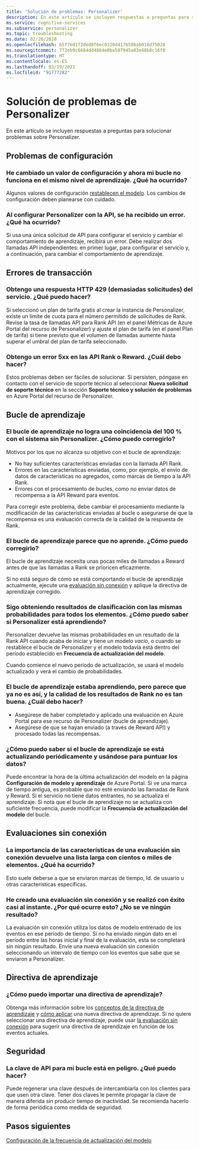 ```yaml
---
title: 'Solución de problemas: Personalizer'
description: En este artículo se incluyen respuestas a preguntas para solucionar problemas sobre Personalizer.
ms.service: cognitive-services
ms.subservice: personalizer
ms.topic: troubleshooting
ms.date: 02/26/2020
ms.openlocfilehash: b5f7ed1f2ded8f6ec0320d417b59bab016d75028
ms.sourcegitcommit: 772eb9c6684dd4864e0ba507945a83e48b8c16f0
ms.translationtype: HT
ms.contentlocale: es-ES
ms.lasthandoff: 03/19/2021
ms.locfileid: "91777282"
---
```

# <a name="personalizer-troubleshooting"></a>Solución de problemas de Personalizer

En este artículo se incluyen respuestas a preguntas para solucionar problemas sobre Personalizer.

## <a name="configuration-issues"></a>Problemas de configuración

### <a name="i-changed-a-configuration-setting-and-now-my-loop-isnt-performing-at-the-same-learning-level-what-happened"></a>He cambiado un valor de configuración y ahora mi bucle no funciona en el mismo nivel de aprendizaje. ¿Qué ha ocurrido?

Algunos valores de configuración [restablecen el modelo](how-to-settings.md#settings-that-include-resetting-the-model). Los cambios de configuración deben planearse con cuidado.

### <a name="when-configuring-personalizer-with-the-api-i-received-an-error-what-happened"></a>Al configurar Personalizer con la API, se ha recibido un error. ¿Qué ha ocurrido?

Si usa una única solicitud de API para configurar el servicio y cambiar el comportamiento de aprendizaje, recibirá un error. Debe realizar dos llamadas API independientes: en primer lugar, para configurar el servicio y, a continuación, para cambiar el comportamiento de aprendizaje.

## <a name="transaction-errors"></a>Errores de transacción

### <a name="i-get-an-http-429-too-many-requests-response-from-the-service-what-can-i-do"></a>Obtengo una respuesta HTTP 429 (demasiadas solicitudes) del servicio. ¿Qué puedo hacer?

Si seleccionó un plan de tarifa gratis al crear la instancia de Personalizer, existe un límite de cuota para el número permitido de solicitudes de Rank. Revise la tasa de llamadas API para Rank API (en el panel Métricas de Azure Portal del recurso de Personalizer) y ajuste el plan de tarifa (en el panel Plan de tarifa) si tiene previsto que el volumen de llamadas aumente hasta superar el umbral del plan de tarifa seleccionado.

### <a name="im-getting-a-5xx-error-on-rank-or-reward-apis-what-should-i-do"></a>Obtengo un error 5xx en las API Rank o Reward. ¿Cuál debo hacer?

Estos problemas deben ser fáciles de solucionar. Si persisten, póngase en contacto con el servicio de soporte técnico al seleccionar **Nueva solicitud de soporte técnico** en la sección **Soporte técnico y solución de problemas** en Azure Portal del recurso de Personalizer.

## <a name="learning-loop"></a>Bucle de aprendizaje

### <a name="the-learning-loop-doesnt-attain-a-100-match-to-the-system-without-personalizer-how-do-i-fix-this"></a>El bucle de aprendizaje no logra una coincidencia del 100 % con el sistema sin Personalizer. ¿Cómo puedo corregirlo?

Motivos por los que no alcanza su objetivo con el bucle de aprendizaje:
* No hay suficientes características enviadas con la llamada API Rank.
* Errores en las características enviadas, como, por ejemplo, el envío de datos de características no agregados, como marcas de tiempo a la API Rank.
* Errores con el procesamiento de bucles, como no enviar datos de recompensa a la API Reward para eventos.

Para corregir este problema, debe cambiar el procesamiento mediante la modificación de las características enviadas al bucle o asegurarse de que la recompensa es una evaluación correcta de la calidad de la respuesta de Rank.

### <a name="the-learning-loop-doesnt-seem-to-learn-how-do-i-fix-this"></a>El bucle de aprendizaje parece que no aprende. ¿Cómo puedo corregirlo?

El bucle de aprendizaje necesita unas pocas miles de llamadas a Reward antes de que las llamadas a Rank se prioricen eficazmente.

Si no está seguro de cómo se está comportando el bucle de aprendizaje actualmente, ejecute una [evaluación sin conexión](concepts-offline-evaluation.md) y aplique la directiva de aprendizaje corregido.

### <a name="i-keep-getting-rank-results-with-all-the-same-probabilities-for-all-items-how-do-i-know-personalizer-is-learning"></a>Sigo obteniendo resultados de clasificación con las mismas probabilidades para todos los elementos. ¿Cómo puedo saber si Personalizer está aprendiendo?

Personalizer devuelve las mismas probabilidades en un resultado de la Rank API cuando acaba de iniciar y tiene un modelo _vacío_, o cuando se restablece el bucle de Personalizer y el modelo todavía está dentro del período establecido en **Frecuencia de actualización del modelo**.

Cuando comience el nuevo período de actualización, se usará el modelo actualizado y verá el cambio de probabilidades.

### <a name="the-learning-loop-was-learning-but-seems-to-not-learn-anymore-and-the-quality-of-the-rank-results-isnt-that-good-what-should-i-do"></a>El bucle de aprendizaje estaba aprendiendo, pero parece que ya no es así, y la calidad de los resultados de Rank no es tan buena. ¿Cuál debo hacer?

* Asegúrese de haber completado y aplicado una evaluación en Azure Portal para ese recurso de Personalizer (bucle de aprendizaje).
* Asegúrese de que se hayan enviado (a través de Reward API) y procesado todas las recompensas.

### <a name="how-do-i-know-that-the-learning-loop-is-getting-updated-regularly-and-is-used-to-score-my-data"></a>¿Cómo puedo saber si el bucle de aprendizaje se está actualizando periódicamente y usándose para puntuar los datos?

Puede encontrar la hora de la última actualización del modelo en la página **Configuración de modelo y aprendizaje** de Azure Portal. Si ve una marca de tiempo antigua, es probable que no esté enviando las llamadas de Rank y Reward. Si el servicio no tiene datos entrantes, no se actualiza el aprendizaje. Si nota que el bucle de aprendizaje no se actualiza con suficiente frecuencia, puede modificar la **Frecuencia de actualización del modelo** del bucle.

## <a name="offline-evaluations"></a>Evaluaciones sin conexión

### <a name="an-offline-evaluations-feature-importance-returns-a-long-list-with-hundreds-or-thousands-of-items-what-happened"></a>La importancia de las características de una evaluación sin conexión devuelve una lista larga con cientos o miles de elementos. ¿Qué ha ocurrido?

Esto suele deberse a que se enviaron marcas de tiempo, Id. de usuario u otras características específicas.

### <a name="i-created-an-offline-evaluation-and-it-succeeded-almost-instantly-why-is-that-i-dont-see-any-results"></a>He creado una evaluación sin conexión y se realizó con éxito casi al instante. ¿Por qué ocurre esto? ¿No se ve ningún resultado?

La evaluación sin conexión utiliza los datos de modelo entrenado de los eventos en ese período de tiempo. Si no ha enviado ningún dato en el período entre las horas inicial y final de la evaluación, esta se completará sin ningún resultado. Envíe una nueva evaluación sin conexión seleccionando un intervalo de tiempo con los eventos que sabe que se enviaron a Personalizer.

## <a name="learning-policy"></a>Directiva de aprendizaje

### <a name="how-do-i-import-a-learning-policy"></a>¿Cómo puedo importar una directiva de aprendizaje?

Obtenga más información sobre los [conceptos de la directiva de aprendizaje](concept-active-learning.md#understand-learning-policy-settings) y [cómo aplicar](how-to-manage-model.md) una nueva directiva de aprendizaje. Si no quiere seleccionar una directiva de aprendizaje, puede usar [la evaluación sin conexión](how-to-offline-evaluation.md) para sugerir una directiva de aprendizaje en función de los eventos actuales.


## <a name="security"></a>Seguridad

### <a name="the-api-key-for-my-loop-has-been-compromised-what-can-i-do"></a>La clave de API para mi bucle está en peligro. ¿Qué puedo hacer?

Puede regenerar una clave después de intercambiarla con los clientes para que usen otra clave. Tener dos claves le permite propagar la clave de manera diferida sin producir tiempo de inactividad. Se recomienda hacerlo de forma periódica como medida de seguridad.


## <a name="next-steps"></a>Pasos siguientes

[Configuración de la frecuencia de actualización del modelo](how-to-settings.md#model-update-frequency)